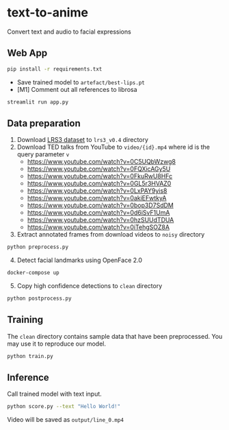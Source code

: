 # text-to-anime

Convert text and audio to facial expressions

## Web App

```bash
pip install -r requirements.txt
```

- Save trained model to `artefact/best-lips.pt`
- [M1] Comment out all references to librosa

```bash
streamlit run app.py
```

## Data preparation

1. Download [LRS3 dataset](https://www.robots.ox.ac.uk/~vgg/data/lip_reading/lrs3.html) to `lrs3_v0.4` directory
2. Download TED talks from YouTube to `video/{id}.mp4` where id is the query parameter `v`
   - https://www.youtube.com/watch?v=0C5UQbWzwg8
   - https://www.youtube.com/watch?v=0FQXicAGy5U
   - https://www.youtube.com/watch?v=0FkuRwU8HFc
   - https://www.youtube.com/watch?v=0GL5r3HVAZ0
   - https://www.youtube.com/watch?v=0LxPAY9yis8
   - https://www.youtube.com/watch?v=0akiEFwtkyA
   - https://www.youtube.com/watch?v=0bop3D7SdDM
   - https://www.youtube.com/watch?v=0d6iSvF1UmA
   - https://www.youtube.com/watch?v=0hzSUUdTDUA
   - https://www.youtube.com/watch?v=0iTehgSOZ8A
3. Extract annotated frames from download videos to `noisy` directory

```bash
python preprocess.py
```

4. Detect facial landmarks using OpenFace 2.0

```bash
docker-compose up
```

5. Copy high confidence detections to `clean` directory

```bash
python postprocess.py
```

## Training

The `clean` directory contains sample data that have been preprocessed. You may use it to reproduce our model.

```bash
python train.py
```

## Inference

Call trained model with text input.

```bash
python score.py --text "Hello World!"
```

Video will be saved as `output/line_0.mp4`
